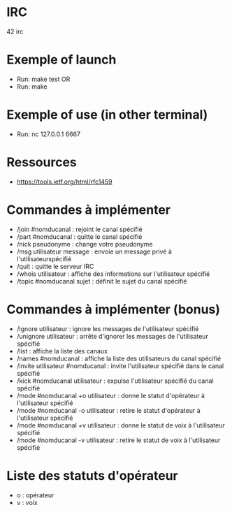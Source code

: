 # IRC
42 irc

# Exemple of launch
- Run: make test
OR
- Run: make <port> <password>

# Exemple of use (in other terminal)
- Run: nc 127.0.0.1 6667

# Ressources
- https://tools.ietf.org/html/rfc1459

# Commandes à implémenter
- /join #nomducanal : rejoint le canal spécifié
- /part #nomducanal : quitte le canal spécifié
- /nick pseudonyme : change votre pseudonyme
- /msg utilisateur message : envoie un message privé à l'utilisateurspécifié
- /quit : quitte le serveur IRC
- /whois utilisateur : affiche des informations sur l'utilisateur spécifié
- /topic #nomducanal sujet : définit le sujet du canal spécifié

# Commandes à implémenter (bonus)
- /ignore utilisateur : ignore les messages de l'utilisateur spécifié
- /unignore utilisateur : arrête d'ignorer les messages de l'utilisateur spécifié
- /list : affiche la liste des canaux
- /names #nomducanal : affiche la liste des utilisateurs du canal spécifié
- /invite utilisateur #nomducanal : invite l'utilisateur spécifié dans le canal spécifié
- /kick #nomducanal utilisateur : expulse l'utilisateur spécifié du canal spécifié
- /mode #nomducanal +o utilisateur : donne le statut d'opérateur à l'utilisateur spécifié
- /mode #nomducanal -o utilisateur : retire le statut d'opérateur à l'utilisateur spécifié
- /mode #nomducanal +v utilisateur : donne le statut de voix à l'utilisateur spécifié
- /mode #nomducanal -v utilisateur : retire le statut de voix à l'utilisateur spécifié

# Liste des statuts d'opérateur
- o : opérateur
- v : voix
